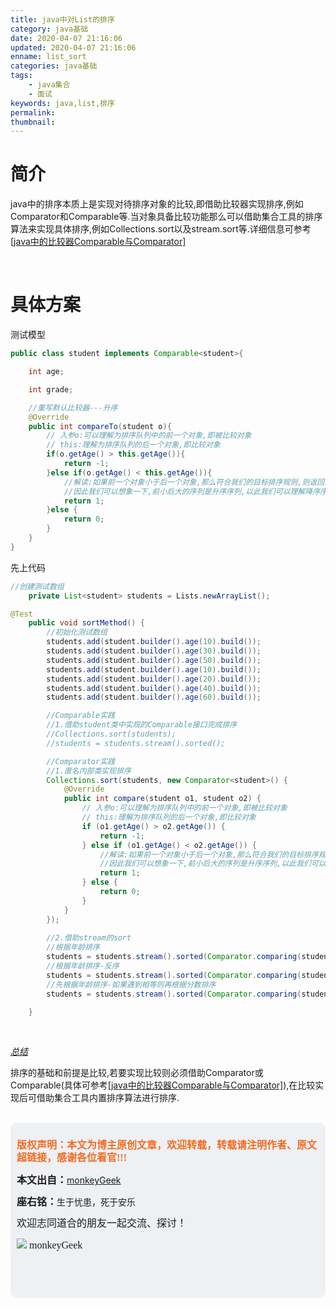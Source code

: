 ```yaml
---
title: java中对List的排序
category: java基础
date: 2020-04-07 21:16:06
updated: 2020-04-07 21:16:06
enname: list_sort
categories: java基础
tags:
	- java集合
	- 面试
keywords: java,list,排序
permalink:
thumbnail:
---
```


# 简介

java中的排序本质上是实现对待排序对象的比较,即借助比较器实现排序,例如Comparator和Comparable等.<!--more-->当对象具备比较功能那么可以借助集合工具的排序算法来实现具体排序,例如Collections.sort以及stream.sort等.详细信息可参考[[java中的比较器Comparable与Comparator]](http://www.monkeygeek.cn/2020/4/7/compare/)

</br>

# 具体方案

测试模型

```java
public class student implements Comparable<student>{

    int age;

    int grade;

    //重写默认比较器---升序
    @Override
    public int compareTo(student o){
        // 入参o:可以理解为排序队列中的前一个对象,即被比较对象
        // this:理解为排序队列的后一个对象,即比较对象
        if(o.getAge() > this.getAge()){
            return -1;
        }else if(o.getAge() < this.getAge()){
            //解读:如果前一个对象小于后一个对象,那么符合我们的目标排序规则,则返回1
            //因此我们可以想象一下,前小后大的序列是升序序列,以此我们可以理解降序序列
            return 1;
        }else {
            return 0;
        }
    }
}
```

先上代码

```java
//创建测试数组
    private List<student> students = Lists.newArrayList();

@Test
    public void sortMethod() {
        //初始化测试数组
        students.add(student.builder().age(10).build());
        students.add(student.builder().age(30).build());
        students.add(student.builder().age(50).build());
        students.add(student.builder().age(10).build());
        students.add(student.builder().age(20).build());
        students.add(student.builder().age(40).build());
        students.add(student.builder().age(60).build());

        //Comparable实践
        //1.借助student类中实现的Comparable接口完成排序
        //Collections.sort(students);
        //students = students.stream().sorted();

        //Comparator实践
        //1.匿名内部类实现排序
        Collections.sort(students, new Comparator<student>() {
            @Override
            public int compare(student o1, student o2) {
                // 入参o:可以理解为排序队列中的前一个对象,即被比较对象
                // this:理解为排序队列的后一个对象,即比较对象
                if (o1.getAge() > o2.getAge()) {
                    return -1;
                } else if (o1.getAge() < o2.getAge()) {
                    //解读:如果前一个对象小于后一个对象,那么符合我们的目标排序规则,则返回1
                    //因此我们可以想象一下,前小后大的序列是升序序列,以此我们可以理解降序序列
                    return 1;
                } else {
                    return 0;
                }
            }
        });
        
        //2.借助stream的sort
        //根据年龄排序
        students = students.stream().sorted(Comparator.comparing(student::getAge)).collect(Collectors.toList());
        //根据年龄排序-反序
        students = students.stream().sorted(Comparator.comparing(student::getAge).reversed()).collect(Collectors.toList());
        //先根据年龄排序-如果遇到相等则再根据分数排序
        students = students.stream().sorted(Comparator.comparing(student::getAge).thenComparing(student::getGrade)).collect(Collectors.toList());

    }
```



</br>

*<u>总结</u>*

排序的基础和前提是比较,若要实现比较则必须借助Comparator或Comparable(具体可参考[[java中的比较器Comparable与Comparator]](http://www.monkeygeek.cn/2020/4/7/compare/)),在比较实现后可借助集合工具内置排序算法进行排序.

</br>

<script>
var _hmt = _hmt || [];
(function() {
  var hm = document.createElement("script");
  hm.src = "https://hm.baidu.com/hm.js?2f798e6b269c8a40f12bef25d7f1876d";
  var s = document.getElementsByTagName("script")[0]; 
  s.parentNode.insertBefore(hm, s);
})();
</script>

<div style="height:260px; background-color:rgb(238,240,244); padding:10px;border-radius:10px;">
    <p style="color:#f36c21;font:bold 16px/20px 'kaiTi';">
      版权声明：本文为博主原创文章，欢迎转载，转载请注明作者、原文超链接，感谢各位看官!!!
    </p>
    <p>
      <span style="font:bold 16px/20px 'kaiTi';">本文出自：</span><a href="https://monkeyGeek369.github.io">monkeyGeek</a> 
    </p>
    <p>
      <span style="font:bold 16px/20px 'kaiTi';">座右铭：</span><span>生于忧患，死于安乐</span> 
    </p>
    <p>
      <span style="font:16px/20px 'kaiTi';">欢迎志同道合的朋友一起交流、探讨！</span> 
    </p>
    <img style="height:auto; width:auto;flot:left;" src="../../../../image/monkey64.png" /><span style="font:16px/20px 'kaiTi';flot:left;">   monkeyGeek</span>


